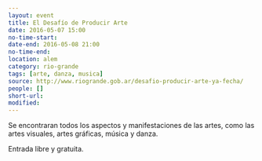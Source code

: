 ```yaml
---
layout: event 
title: El Desafío de Producir Arte
date: 2016-05-07 15:00
no-time-start: 
date-end: 2016-05-08 21:00
no-time-end: 
location: alem
category: rio-grande
tags: [arte, danza, musica]
source: http://www.riogrande.gob.ar/desafio-producir-arte-ya-fecha/
people: []
short-url: 
modified: 
---
```


Se encontraran todos los aspectos y manifestaciones de las artes, como las artes visuales, artes gráficas, música y  danza.

Entrada libre y gratuita.